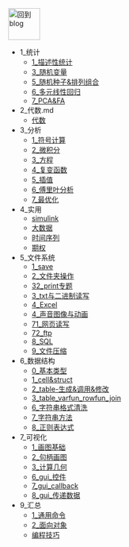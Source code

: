 
<a href="http://www.guofei.site" target='blog'>
<img src="https://www.guofei.site/public/img/me.png"  alt="回到blog" height="64" width="64">
</a>

* 1_统计
    * [1_描述性统计](docs/1_统计/1_描述性统计.md)
    * [3_随机变量](docs/1_统计/3_随机变量.md)
    * [5_随机种子&排列组合](docs/1_统计/5_随机种子&排列组合.md)
    * [6_多元线性回归](docs/1_统计/6_多元线性回归.md)
    * [7_PCA&FA](docs/1_统计/7_PCA&FA.md)
* 2_代数.md
    * [代数](docs/2_代数.md/代数.md)
* 3_分析
    * [1_符号计算](docs/3_分析/1_符号计算.md)
    * [2_微积分](docs/3_分析/2_微积分.md)
    * [3_方程](docs/3_分析/3_方程.md)
    * [4_复变函数](docs/3_分析/4_复变函数.md)
    * [5_插值](docs/3_分析/5_插值.md)
    * [6_傅里叶分析](docs/3_分析/6_傅里叶分析.md)
    * [7_最优化](docs/3_分析/7_最优化.md)
* 4_实用
    * [simulink](docs/4_实用/simulink.md)
    * [大数据](docs/4_实用/大数据.md)
    * [时间序列](docs/4_实用/时间序列.md)
    * [期权](docs/4_实用/期权.md)
* 5_文件系统
    * [1_save](docs/5_文件系统/1_save.md)
    * [2_文件夹操作](docs/5_文件系统/2_文件夹操作.md)
    * [32_print专题](docs/5_文件系统/32_print专题.md)
    * [3_txt与二进制读写](docs/5_文件系统/3_txt与二进制读写.md)
    * [4_Excel](docs/5_文件系统/4_Excel.md)
    * [4_声音图像与动画](docs/5_文件系统/4_声音图像与动画.md)
    * [71_网页读写](docs/5_文件系统/71_网页读写.md)
    * [72_ftp](docs/5_文件系统/72_ftp.md)
    * [8_SQL](docs/5_文件系统/8_SQL.md)
    * [9_文件压缩](docs/5_文件系统/9_文件压缩.md)
* 6_数据结构
    * [0_基本类型](docs/6_数据结构/0_基本类型.md)
    * [1_cell&struct](docs/6_数据结构/1_cell&struct.md)
    * [2_table-生成&调用&修改](docs/6_数据结构/2_table-生成&调用&修改.md)
    * [3_table_varfun_rowfun_join](docs/6_数据结构/3_table_varfun_rowfun_join.md)
    * [6_字符串格式清洗](docs/6_数据结构/6_字符串格式清洗.md)
    * [7_字符串方法](docs/6_数据结构/7_字符串方法.md)
    * [8_正则表达式](docs/6_数据结构/8_正则表达式.md)
* 7_可视化
    * [1_画图基础](docs/7_可视化/1_画图基础.md)
    * [2_句柄画图](docs/7_可视化/2_句柄画图.md)
    * [3_计算几何](docs/7_可视化/3_计算几何.md)
    * [6_gui_控件](docs/7_可视化/6_gui_控件.md)
    * [7_gui_callback](docs/7_可视化/7_gui_callback.md)
    * [8_gui_传递数据](docs/7_可视化/8_gui_传递数据.md)
* 9_汇总
    * [1_通用命令](docs/9_汇总/1_通用命令.md)
    * [2_面向对象](docs/9_汇总/2_面向对象.md)
    * [编程技巧](docs/9_汇总/编程技巧.md)


